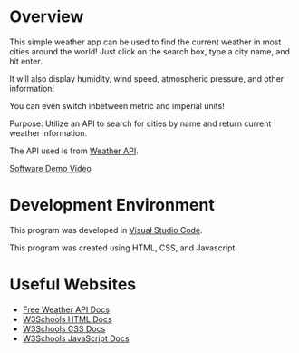 # Overview

This simple weather app can be used to find the current weather in most cities around the world!
Just click on the search box, type a city name, and hit enter.

It will also display humidity, wind speed, atmospheric pressure, and other information!

You can even switch inbetween metric and imperial units!

Purpose: Utilize an API to search for cities by name and return current weather information.

The API used is from [Weather API](https://www.weatherapi.com/).

[Software Demo Video](https://youtu.be/Qts2_eMvv68)

# Development Environment

This program was developed in [Visual Studio Code](https://code.visualstudio.com/).

This program was created using HTML, CSS, and Javascript.

# Useful Websites

* [Free Weather API Docs](https://www.weatherapi.com/docs/)
* [W3Schools HTML Docs](https://www.w3schools.com/html/)
* [W3Schools CSS Docs](https://www.w3schools.com/css/)
* [W3Schools JavaScript Docs](https://www.w3schools.com/js/)